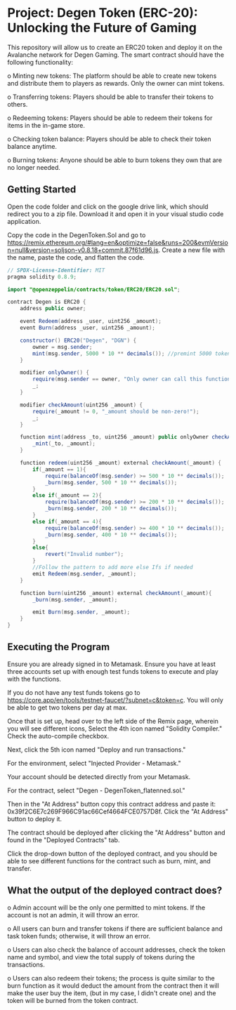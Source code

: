 # Project: Degen Token (ERC-20): Unlocking the Future of Gaming
This repository will allow us to create an ERC20 token and deploy it on the Avalanche network for Degen Gaming. The smart contract should have the following functionality:

o	Minting new tokens: The platform should be able to create new tokens and distribute them to players as rewards. Only the owner can mint tokens.

o	Transferring tokens: Players should be able to transfer their tokens to others.

o	Redeeming tokens: Players should be able to redeem their tokens for items in the in-game store.

o	Checking token balance: Players should be able to check their token balance anytime.

o	Burning tokens: Anyone should be able to burn tokens they own that are no longer needed.

## Getting Started

Open the code folder and click on the google drive link, which should redirect you to a zip file. Download it and open it in your visual studio code application.

Copy the code in the DegenToken.Sol and go to https://remix.ethereum.org/#lang=en&optimize=false&runs=200&evmVersion=null&version=soljson-v0.8.18+commit.87f61d96.js. Create a new file with the name, paste the code, and flatten the code.

```Java
// SPDX-License-Identifier: MIT
pragma solidity 0.8.9;

import "@openzeppelin/contracts/token/ERC20/ERC20.sol";

contract Degen is ERC20 {
    address public owner;

    event Redeem(address _user, uint256 _amount);
    event Burn(address _user, uint256 _amount);

    constructor() ERC20("Degen", "DGN") {
        owner = msg.sender;
        mint(msg.sender, 5000 * 10 ** decimals()); //premint 5000 tokens
    }

    modifier onlyOwner() {
        require(msg.sender == owner, "Only owner can call this function");
        _;
    }

    modifier checkAmount(uint256 _amount) {
        require(_amount != 0, "_amount should be non-zero!");
        _;
    }

    function mint(address _to, uint256 _amount) public onlyOwner checkAmount(_amount) {
        _mint(_to, _amount);
    }

    function redeem(uint256 _amount) external checkAmount(_amount) {
        if(_amount == 1){
            require(balanceOf(msg.sender) >= 500 * 10 ** decimals());
            _burn(msg.sender, 500 * 10 ** decimals());
        }
        else if(_amount == 2){
            require(balanceOf(msg.sender) >= 200 * 10 ** decimals());
            _burn(msg.sender, 200 * 10 ** decimals());
        }
        else if(_amount == 4){
            require(balanceOf(msg.sender) >= 400 * 10 ** decimals());
            _burn(msg.sender, 400 * 10 ** decimals());
        }
        else{
            revert("Invalid number");
        }
        //Follow the pattern to add more else Ifs if needed
        emit Redeem(msg.sender, _amount);
    }

    function burn(uint256 _amount) external checkAmount(_amount){
        _burn(msg.sender, _amount);

        emit Burn(msg.sender, _amount);
    }
}
```

## Executing the Program

Ensure you are already signed in to Metamask. Ensure you have at least three accounts set up with enough test funds tokens to execute and play with the functions.

If you do not have any test funds tokens go to https://core.app/en/tools/testnet-faucet/?subnet=c&token=c. You will only be able to get two tokens per day at max.

Once that is set up, head over to the left side of the Remix page, wherein you will see different icons, Select the 4th icon named "Solidity Compiler." Check the auto-compile checkbox.

Next, click the 5th icon named "Deploy and run transactions." 

For the environment, select "Injected Provider - Metamask."

Your account should be detected directly from your Metamask.

For the contract, select "Degen - DegenToken_flatenned.sol."

Then in the "At Address" button copy this contract address and paste it: 0x39f2C6E7c269F966C91ac66Cef4664FCE0757D8f. Click the "At Address" button to deploy it.

The contract should be deployed after clicking the "At Address" button and found in the "Deployed Contracts" tab.

Click the drop-down button of the deployed contract, and you should be able to see different functions for the contract such as burn, mint, and transfer.

## What the output of the deployed contract does?

o	Admin account will be the only one permitted to mint tokens. If the account is not an admin, it will throw an error.

o	All users can burn and transfer tokens if there are sufficient balance and task token funds; otherwise, it will throw an error.

o	Users can also check the balance of account addresses, check the token name and symbol, and view the total supply of tokens during the transactions.

o	Users can also redeem their tokens; the process is quite similar to the burn function as it would deduct the amount from the contract then it will make the user buy the item, (but in my case, I didn't create one) and the token will be burned from the token contract.

